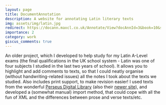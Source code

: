 ```yaml
---
layout: page
title: DocumentAnnotation
description: A website for annotating Latin literary texts
img: assets/img/latin.jpg
redirect: https://docann.maxcl.co.uk/Annotate/View?docAnnId=3&book=10&section=215-259
importance: 2
category: work
giscus_comments: true
---
```



An older project, which I developed to help study for my Latin A-Level exams (the final qualifications in the UK school system - Latin was one of four subjects I studied in the last two years of school). It allows you to highlight and add comments to texts, so that I could neatly organise (without handwriting-related issues) all the notes I took about the texts we studied. Also includes print support, to make revision easier! I used texts from the wonderful [Perseus Digital Library](http://www.perseus.tufts.edu/hopper/) (also their [newer site](https://scaife.perseus.org/)), and developed a (somewhat manual) import method, that could cope with all the fun of XML and the differences between prose and verse texts/etc.
